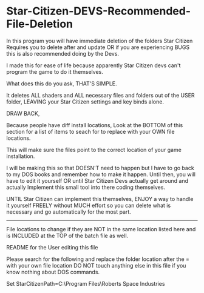 # Star-Citizen-DEVS-Recommended-File-Deletion

In this program you will have immediate deletion of the folders Star Citizen Requires you to delete after and update OR if you are experiencing BUGS this is also recommended doing by the Devs.

I made this for ease of life because apparently Star Citizen devs can't program the game to do it themselves.

What does this do you ask, THAT'S SIMPLE.

It deletes ALL shaders and ALL necessary files and folders out of the USER folder, LEAVING your Star Citizen settings and key binds alone.

DRAW BACK,

Because people have diff install locations, Look at the BOTTOM of this section for a list of items to seach for to replace with your OWN file locations.

This will make sure the files point to the correct location of your game installation.

I will be making this so that DOESN'T need to happen but I have to go back to my DOS books and remember how to make it happen. Until then, you will have to edit it yourself OR until Star Citizen Devs actually get around and actually Implement this small tool into there coding themselves.

UNTIL Star Citizen can implement this themselves, ENJOY a way to handle it yourself FREELY without MUCH effort so you can delete what is necessary and go automatically for the most part.

----------------------------------------------------

File locations to change if they are NOT in the same location listed here and is INCLUDED at the TOP of the batch file as well.

README for the User editing this file

Please search for the following and replace the folder location after the = with your own file location
DO NOT touch anything else in this file if you know nothing about DOS commands.

Set StarCitizenPath=C:\Program Files\Roberts Space Industries
